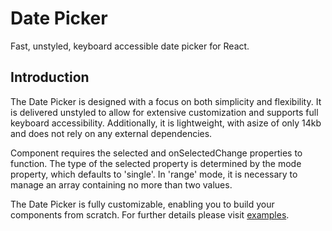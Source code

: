 # Date Picker

Fast, unstyled, keyboard accessible date picker for React.

## Introduction

The Date Picker is designed with a focus on both simplicity and flexibility. It is delivered unstyled to allow for extensive customization and supports full keyboard accessibility. Additionally, it is lightweight, with asize of only 14kb and does not rely on any external dependencies.

Component requires the selected and onSelectedChange properties to function. The type of the selected property is determined by the mode property, which defaults to 'single'. In 'range' mode, it is necessary to manage an array containing no more than two values.

The Date Picker is fully customizable, enabling you to build your components from scratch. For further details please visit [examples](https://dp.vukasin.me/examples).
